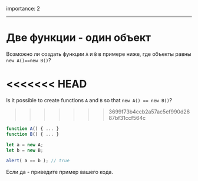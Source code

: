 importance: 2

---

# Две функции - один объект

Возможно ли создать функции `A` и `B` в примере ниже, где объекты равны `new A()==new B()`?

<<<<<<< HEAD
=======
Is it possible to create functions `A` and `B` so that `new A() == new B()`?
>>>>>>> 3699f73b4ccb2a57ac5ef990d2687bf31ccf564c

```js no-beautify
function A() { ... }
function B() { ... }

let a = new A;
let b = new B;

alert( a == b ); // true
```

Если да - приведите пример вашего кода.
